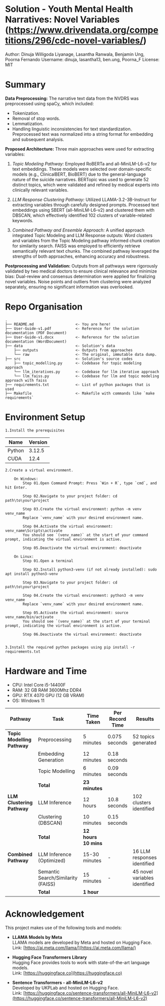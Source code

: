 


# Solution - Youth Mental Health Narratives: Novel Variables (https://www.drivendata.org/competitions/296/cdc-novel-variables/)


Author: Dinuja Willigoda Liyanage, Lasantha Ranwala, Benjamin Ung, Poorna Fernando 
Username: dinuja, lasantha13, ben.ung, Poorna_F
License: MIT

# Summary
**Data Preprocessing:**
The narrative text data from the NVDRS was preprocessed using spaCy, which included:
 - Tokenization. 
 - Removal of stop words. 
 - Lemmatization. 
 - Handling linguistic inconsistencies for text standardization.
Preprocessed text was normalized into a string format for embedding and subsequent analysis.

**Proposed Architecture:**
Three main approaches were used for extracting variables:
1.	*Topic Modeling Pathway:*
Employed RoBERTa and all-MiniLM-L6-v2 for text embeddings. These models were selected over domain-specific models (e.g., ClinicalBERT, BioBERT) due to the general-language nature of the suicide narratives.
BERTopic was used to generate 52 distinct topics, which were validated and refined by medical experts into clinically relevant variables.

2.	*LLM Response Clustering Pathway:*
Utilized LLAMA-3.2-3B-Instruct for extracting variables through carefully designed prompts.
Processed text embeddings using SBERT (all-MiniLM-L6-v2) and clustered them with DBSCAN, which effectively identified 102 clusters of variable-related keywords.


3.	*Combined Pathway and Ensemble Approach:*
A unified approach integrated Topic Modeling and LLM Response outputs: Word clusters and variables from the Topic Modeling pathway informed chunk creation for similarity search. FAISS was employed to efficiently retrieve semantically relevant text chunks.
The combined pathway leveraged the strengths of both approaches, enhancing accuracy and robustness.

**Postprocessing and Validation:**
Outputs from all pathways were rigorously validated by two medical doctors to ensure clinical relevance and minimize bias:
Dual-review and consensus determination were applied for finalizing novel variables.
Noise points and outliers from clustering were analyzed separately, ensuring no significant information was overlooked.

# Repo Organisation
```
.
├── README.md                  	<- You are here!
├── User-Guide-v1.pdf    		<- Reference for the solution documentation	(PDF Document)
├── User-Guide-v1.docx 	       	<- Reference for the solution documentation (WordDocument)
├── data						<- Solution's data
    ├── outputs     			<- Outputs from approaches
    └── raw      				<- The original, immutable data dump.
├── src                        	<- Solution's source codes
    ├── topic_modelling.py      <- Codebase for topic modeling approach
    └── llm_iteratives.py      	<- Codebase for llm iterative approach
    └── llm_faiss.py           	<- Codebase for llm and topic modeling approach with faiss
├── requirements.txt			<- List of python packages that is used
├── Makefile					<- Makefile with commands like `make requirements`
```
# Environment Setup
	1.Install the prerequisites

| Name  | Version |
|--|--|
|Python  | 3.12.5 |
|CUDA  |12.4  |
	2.Create a virtual environment.
 
		On Windows:
			Step 01.Open Command Prompt: Press `Win + R`, type `cmd`, and hit Enter.
			
			Step 02.Navigate to your project folder: cd path\to\your\project
			
			Step 03.Create the virtual environment: python -m venv venv_name
			Replace `venv_name` with your desired environment name.
			
			Step 04.Activate the virtual environment: venv_name\Scripts\activate
			You should see `(venv_name)` at the start of your command prompt, indicating the virtual environment is active.
			
			Step 05.Deactivate the virtual environment: deactivate
		
		On Linux:
			Step 01.Open a terminal
   			
      		Step 02.Install python3-venv (if not already installed): sudo apt install python3-venv
			
			Step 03.Navigate to your project folder: cd path\to\your\project

			Step 04.Create the virtual environment: python3 -m venv venv_name
			Replace `venv_name` with your desired environment name.
			
			Step 05.Activate the virtual environment: source venv_name/bin/activate
			You should see `(venv_name)` at the start of your terminal prompt, indicating the virtual environment is active.
			
   			Step 06.Deactivate the virtual environment: deactivate
			
			
	3.Install the required python packages using pip install -r requirements.txt






# Hardware and Time

 - CPU: Intel Core i5-14400F  
 - RAM: 32 GB RAM 3600Mhz DDR4 
 - GPU: RTX 4070 GPU (12 GB VRAM) 
 - OS:  Windows 11

| **Pathway**                   | **Task**                            | **Time Taken**       | **Per Record Time** | **Results**                  |
|-------------------------------|-------------------------------------|----------------------|---------------------|------------------------------|
| **Topic Modelling Pathway**   | Preprocessing                       | 5 minutes            | 0.075 seconds       | 52 topics generated          |
|                               | Embedding Generation                | 12 minutes           | 0.18 seconds        |                              |
|                               | Topic Modelling                     | 6 minutes            | 0.09 seconds        |                              |
|                               | **Total**                           | **23 minutes**       |                     |                              |
| **LLM Clustering Pathway**    | LLM Inference                       | 12 hours             | 10.8 seconds        | 102 clusters identified      |
|                               | Clustering (DBSCAN)                 | 10 minutes           | 0.15 seconds        |                              |
|                               | **Total**                           | **12 hours 10 mins** |                     |                              |
| **Combined Pathway**          | LLM Inference (Optimized)           | 15-30 minutes        | -                   | 16 LLM responses identified  |
|                               | Semantic Search/Similarity (FAISS)  | 15 minutes           | -                   | 45 novel variables identified|
|                               | **Total**                           | **1 hour**           |                     |                              |



# Acknowledgement
This project makes use of the following tools and models:

- **LLAMA Models by Meta**  
  LLAMA models are developed by Meta and hosted on Hugging Face.  
  Link: [https://ai.meta.com/llama/](https://ai.meta.com/llama/)

- **Hugging Face Transformers Library**  
  Hugging Face provides tools to work with state-of-the-art language models.  
  Link: [https://huggingface.co](https://huggingface.co)

- **Sentence Transformers - all-MiniLM-L6-v2**  
  Developed by UKPLab and hosted on Hugging Face.  
  Link: [https://huggingface.co/sentence-transformers/all-MiniLM-L6-v2](https://huggingface.co/sentence-transformers/all-MiniLM-L6-v2)

